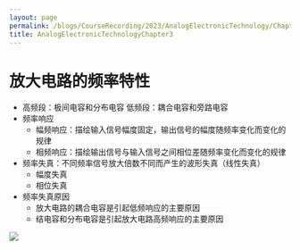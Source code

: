 ```yaml
---
layout: page
permalink: /blogs/CourseRecording/2023/AnalogElectronicTechnology/Chapter3/index.html
title: AnalogElectronicTechnologyChapter3
---
```


# 放大电路的频率特性

- 高频段：极间电容和分布电容
低频段：耦合电容和旁路电容
- 频率响应
    - 幅频响应：描绘输入信号幅度固定，输出信号的幅度随频率变化而变化的规律
    - 相频响应：描绘输出信号与输入信号之间相位差随频率变化而变化的规律
- 频率失真：不同频率信号放大倍数不同而产生的波形失真（线性失真）
    - 幅度失真
    - 相位失真
- 频率失真原因
    - 放大电路的耦合电容是引起低频响应的主要原因
    - 结电容和分布电容是引起放大电路高频响应的主要原因

<img src="https://CRYoushiwo.github.io/images/blogs/CoursesRecording/AnalogElectronicTechnology/Chapter3/Untitled.jpg" class="blog-image" >